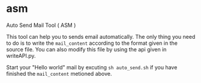 # asm
Auto Send Mail Tool ( ASM )

This tool can help you to sends email automatically. The only thing you need to do is to write the `mail_content` according to the format given in the source file. You can also modify this file by using the api given in writeAPI.py.

Start your "Hello world" mail by excuting `sh auto_send.sh` if you have finished the `mail_content` metioned above.


